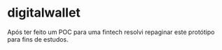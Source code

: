 # digitalwallet

Após ter feito um POC para uma fintech resolvi repaginar este protótipo para fins de estudos.



